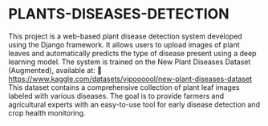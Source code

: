# PLANTS-DISEASES-DETECTION
This project is a web-based plant disease detection system developed using the Django framework. It allows users to upload images of plant leaves and automatically predicts the type of disease present using a deep learning model. The system is trained on the New Plant Diseases Dataset (Augmented), available at:
🔗 https://www.kaggle.com/datasets/vipoooool/new-plant-diseases-dataset
This dataset contains a comprehensive collection of plant leaf images labeled with various diseases. The goal is to provide farmers and agricultural experts with an easy-to-use tool for early disease detection and crop health monitoring.
